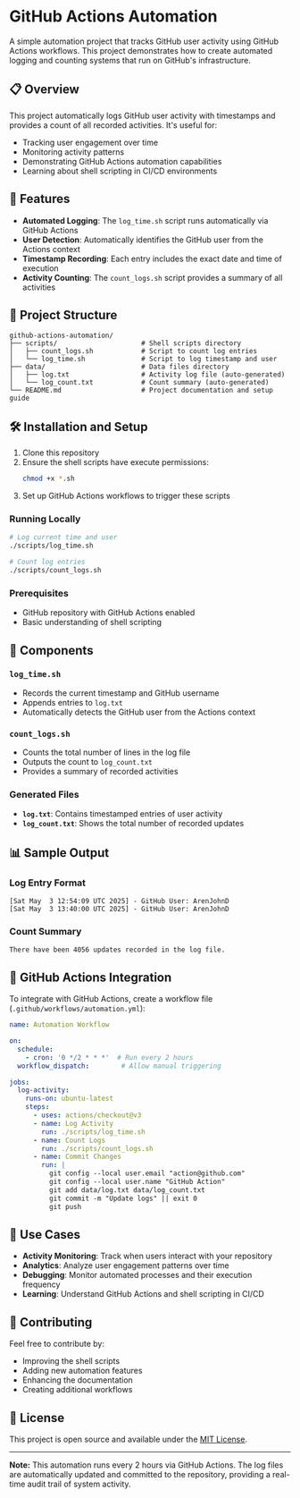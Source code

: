 # GitHub Actions Automation

A simple automation project that tracks GitHub user activity using GitHub Actions workflows. This project demonstrates how to create automated logging and counting systems that run on GitHub's infrastructure.

## 📋 Overview

This project automatically logs GitHub user activity with timestamps and provides a count of all recorded activities. It's useful for:
- Tracking user engagement over time
- Monitoring activity patterns
- Demonstrating GitHub Actions automation capabilities
- Learning about shell scripting in CI/CD environments

## 🚀 Features

- **Automated Logging**: The `log_time.sh` script runs automatically via GitHub Actions
- **User Detection**: Automatically identifies the GitHub user from the Actions context
- **Timestamp Recording**: Each entry includes the exact date and time of execution
- **Activity Counting**: The `count_logs.sh` script provides a summary of all activities

## 📁 Project Structure
```
github-actions-automation/
├── scripts/                     # Shell scripts directory
│   ├── count_logs.sh            # Script to count log entries
│   └── log_time.sh              # Script to log timestamp and user
├── data/                        # Data files directory
│   ├── log.txt                  # Activity log file (auto-generated)
│   └── log_count.txt            # Count summary (auto-generated)
└── README.md                    # Project documentation and setup guide
```

## 🛠️ Installation and Setup

1. Clone this repository
2. Ensure the shell scripts have execute permissions:
   ```bash
   chmod +x *.sh
   ```
3. Set up GitHub Actions workflows to trigger these scripts

### Running Locally
```bash
# Log current time and user
./scripts/log_time.sh

# Count log entries
./scripts/count_logs.sh
```

### Prerequisites
- GitHub repository with GitHub Actions enabled
- Basic understanding of shell scripting

## 🔧 Components

### `log_time.sh`
- Records the current timestamp and GitHub username
- Appends entries to `log.txt`
- Automatically detects the GitHub user from the Actions context

### `count_logs.sh`
- Counts the total number of lines in the log file
- Outputs the count to `log_count.txt`
- Provides a summary of recorded activities

### Generated Files
- **`log.txt`**: Contains timestamped entries of user activity
- **`log_count.txt`**: Shows the total number of recorded updates

## 📊 Sample Output

### Log Entry Format
```
[Sat May  3 12:54:09 UTC 2025] - GitHub User: ArenJohnD
[Sat May  3 13:40:00 UTC 2025] - GitHub User: ArenJohnD
```

### Count Summary
```
There have been 4056 updates recorded in the log file.
```

## 🔄 GitHub Actions Integration

To integrate with GitHub Actions, create a workflow file (`.github/workflows/automation.yml`):

```yaml
name: Automation Workflow

on:
  schedule:
    - cron: '0 */2 * * *'  # Run every 2 hours
  workflow_dispatch:        # Allow manual triggering

jobs:
  log-activity:
    runs-on: ubuntu-latest
    steps:
      - uses: actions/checkout@v3
      - name: Log Activity
        run: ./scripts/log_time.sh
      - name: Count Logs
        run: ./scripts/count_logs.sh
      - name: Commit Changes
        run: |
          git config --local user.email "action@github.com"
          git config --local user.name "GitHub Action"
          git add data/log.txt data/log_count.txt
          git commit -m "Update logs" || exit 0
          git push
```

## 🎯 Use Cases

- **Activity Monitoring**: Track when users interact with your repository
- **Analytics**: Analyze user engagement patterns over time
- **Debugging**: Monitor automated processes and their execution frequency
- **Learning**: Understand GitHub Actions and shell scripting in CI/CD

## 🤝 Contributing

Feel free to contribute by:
- Improving the shell scripts
- Adding new automation features
- Enhancing the documentation
- Creating additional workflows

## 📝 License

This project is open source and available under the [MIT License](LICENSE).

---

**Note:** This automation runs every 2 hours via GitHub Actions. The log files are automatically updated and committed to the repository, providing a real-time audit trail of system activity.
